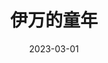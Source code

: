 ---
title: '伊万的童年'
date: '2023-03-01'
price: '20.0'
theaters: ['北京大学百周年纪念讲堂']
seat: ['8-2']
remark: ['原声影片・中文字幕']
---